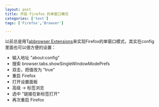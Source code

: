 ```yaml
---
layout: post
title: 开启 Firefox 的单窗口模式
categories: ['text']
tags: ['Firefox','Browser']

---
```


以前总是用T[abbrowser Extensions](https://addons.mozilla.org/extensions/moreinfo.php?id=158)来实现Firefox的单窗口模式，其实在config里面也可以很方便的设置：

* 输入地址 "about:config"
* 搜索 browser.tabs.showSingleWindowModePrefs
* 双击，把值改为 "true"
* 重启 Firefox 
* 打开设置面板
* 高级 -> 标签浏览
* 选中 "链接在新标签打开"
* 再次重启 Firefox
